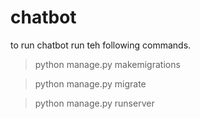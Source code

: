 # chatbot

to run chatbot run teh following commands.

>  python manage.py makemigrations

>  python manage.py migrate

>  python manage.py runserver
